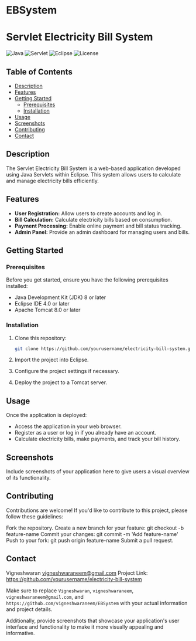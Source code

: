 # EBSystem

# Servlet Electricity Bill System

![Java](https://img.shields.io/badge/Java-8%2B-blue)
![Servlet](https://img.shields.io/badge/Servlet-3.1%2B-yellow)
![Eclipse](https://img.shields.io/badge/Eclipse-4.0%2B-orange)
![License](https://img.shields.io/badge/License-MIT-green)

## Table of Contents

- [Description](#description)
- [Features](#features)
- [Getting Started](#getting-started)
  - [Prerequisites](#prerequisites)
  - [Installation](#installation)
- [Usage](#usage)
- [Screenshots](#screenshots)
- [Contributing](#contributing)
- [Contact](#contact)

## Description

The Servlet Electricity Bill System is a web-based application developed using Java Servlets within Eclipse. This system allows users to calculate and manage electricity bills efficiently.

## Features

- **User Registration:** Allow users to create accounts and log in.
- **Bill Calculation:** Calculate electricity bills based on consumption.
- **Payment Processing:** Enable online payment and bill status tracking.
- **Admin Panel:** Provide an admin dashboard for managing users and bills.

## Getting Started

### Prerequisites

Before you get started, ensure you have the following prerequisites installed:

- Java Development Kit (JDK) 8 or later
- Eclipse IDE 4.0 or later
- Apache Tomcat 8.0 or later

### Installation

1. Clone this repository:

   ```bash
   git clone https://github.com/yourusername/electricity-bill-system.git

1. Import the project into Eclipse.
2. Configure the project settings if necessary.
3. Deploy the project to a Tomcat server.

## Usage

Once the application is deployed:

 - Access the application in your web browser.
 - Register as a user or log in if you already have an account.
 - Calculate electricity bills, make payments, and track your bill history.

## Screenshots

Include screenshots of your application here to give users a visual overview of its functionality.

## Contributing

Contributions are welcome! If you'd like to contribute to this project, please follow these guidelines:

Fork the repository.
Create a new branch for your feature: git checkout -b feature-name
Commit your changes: git commit -m 'Add feature-name'
Push to your fork: git push origin feature-name
Submit a pull request.

## Contact

Vigneshwaran
vigneshwaraneem@gmail.com
Project Link: https://github.com/yourusername/electricity-bill-system


Make sure to replace `Vigneshwaran`, `vigneshwaraneem`, `vigneshwaraneem@gmail.com`, and `https://github.com/vigneshwaraneem/EBSystem` with your actual information and project details.

Additionally, provide screenshots that showcase your application's user interface and functionality to make it more visually appealing and informative.
